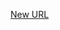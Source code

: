 



[New URL](../file-___home_harshil_Desktop_open-source_palisadoes_talawa_lib_views_pre_auth_screens_signup_details/)


